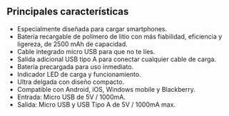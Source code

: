 ## Principales características

* Especialmente diseñada para cargar smartphones.
* Batería recargable de polímero de litio con más fiabilidad, eficiencia y ligereza, de 2500 mAh de capacidad.
* Cable integrado micro USB para que no te líes.
* Salida adicional USB tipo A para conectar cualquier cable de carga.
* Baterí­a precargada para uso inmediato.
* Indicador LED de carga y funcionamiento.
* Ultra delgada con diseño compacto.
* Compatible con Android, iOS, Windows mobile y Blackberry.
* Entrada: Micro USB de 5V / 1000mA.
* Salida: Micro USB y USB Tipo A de 5V / 1000mA max.


